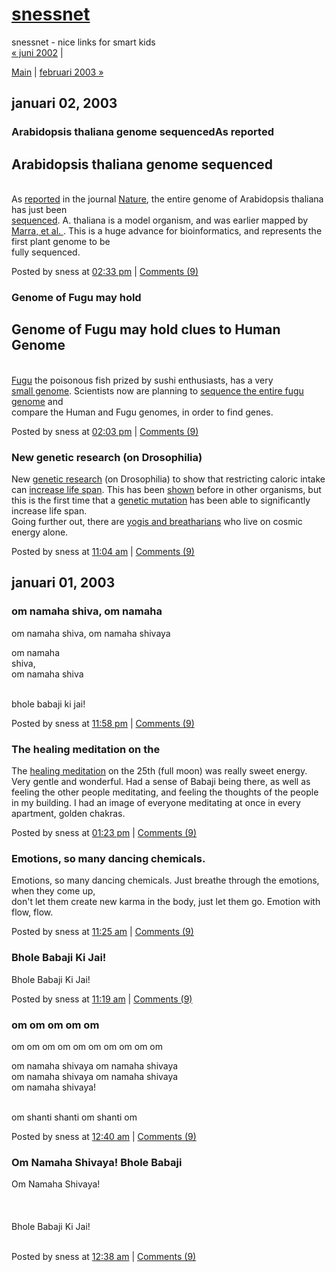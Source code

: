 <!DOCTYPE html PUBLIC "-//W3C//DTD XHTML 1.0 Transitional//EN" "http://www.w3.org/TR/xhtml1/DTD/xhtml1-transitional.dtd">

<html xmlns="http://www.w3.org/1999/xhtml">
<head>
<meta http-equiv="Content-Type" content="text/html; charset=iso-8859-1" />

<title>snessnet: januari 2003 Archives</title>

<link rel="stylesheet" href="http://www.sness.net/weblog/styles-site.css" type="text/css" />
<link rel="alternate" type="application/rss+xml" title="RSS" href="http://www.sness.net/weblog/index.rdf" />
<link rel="start" href="http://www.sness.net/weblog/" title="Home" />
<link rel="prev" href="http://www.sness.net/weblog/archives/2002_06.html" title="juni 2002" />

<link rel="next" href="http://www.sness.net/weblog/archives/2003_02.html" title="februari 2003" />


<script language="javascript" type="text/javascript">
function OpenComments (c) {
    window.open(c,
                    'comments',
                    'width=480,height=480,scrollbars=yes,status=yes');
}

function OpenTrackback (c) {
    window.open(c,
                    'trackback',
                    'width=480,height=480,scrollbars=yes,status=yes');
}
</script>

</head>

<body>	

<div id="banner">
<h1><a href="http://www.sness.net/weblog/" accesskey="1">snessnet</a></h1>
<span class="description">snessnet - nice links for smart kids</span>
</div>

<div id="container">

<div class="blog">

<div id="menu">
<a href="http://www.sness.net/weblog/archives/2002_06.html">&laquo; juni 2002</a> |

<a href="http://www.sness.net/weblog/">Main</a>
| <a href="http://www.sness.net/weblog/archives/2003_02.html">februari 2003 &raquo;</a>

</div>

</div>

<div class="blog">


<h2 class="date">januari 02, 2003</h2>


<div class="blogbody">
<a name="000103"></a>
<h3 class="title">Arabidopsis thaliana genome sequencedAs reported</h3>

<p><h2>Arabidopsis thaliana genome sequenced</h2><br>As <a href="http://www.nature.com/nature/links/001214/001214-1.html">reported</a> in the journal <a href="http://www.nature.com">Nature</a>, the entire genome of Arabidopsis thaliana has just been <a href="http://http://www.nature.com/cgi-taf/DynaPage.taf?file=/nature/journal/v408/n6814/full/408791a0_fs.html"><br>sequenced</a>.  A. thaliana is a model organism, and was earlier mapped by <br><a href="http://www.ncbi.nlm.nih.gov:80/entrez/query.fcgi?cmd=Retrieve&db=PubMed&list_uids=10391215&dopt=Abstract">Marra, et al. </a>.  This is a huge advance for bioinformatics, and represents the first plant genome to be<br>fully sequenced.</p>



<div class="posted">
	Posted by sness at <a href="http://www.sness.net/weblog/archives/000103.html">02:33 pm</a>
		| <a href="http://www.sness.net/cgi-bin/nmt/mt-comments.cgi?entry_id=103" onclick="OpenComments(this.href); return false">Comments (9)</a>
	
	
</div>

</div>





<div class="blogbody">
<a name="000102"></a>
<h3 class="title">Genome of Fugu may hold</h3>

<p><h2>Genome of Fugu may hold clues to Human Genome</h2><br><a href="http://www.udel.edu/chem/white/teaching/CHEM647/CSP1Fugu.html">Fugu</a> the poisonous fish prized by sushi enthusiasts, has a very <a href="http://www.sfgate.com/cgi-bin/article.cgi?file=/chronicle/archive/2000/12/11/MN134713.DTL"><br>small genome</a>. Scientists now are planning to <a href="http://fugu.hgmp.mrc.ac.uk/fugu/pffp/pf.html">sequence the entire fugu genome</a> and <br>compare the Human and Fugu genomes, in order to find genes.</p>



<div class="posted">
	Posted by sness at <a href="http://www.sness.net/weblog/archives/000102.html">02:03 pm</a>
		| <a href="http://www.sness.net/cgi-bin/nmt/mt-comments.cgi?entry_id=102" onclick="OpenComments(this.href); return false">Comments (9)</a>
	
	
</div>

</div>





<div class="blogbody">
<a name="000101"></a>
<h3 class="title">New genetic research (on Drosophilia)</h3>

<p>New <a href="http://www.nytimes.com/2000/12/15/science/15AGIN.html">genetic research</a> (on Drosophilia) to show that restricting caloric intake can <a href="http://www.clas.ufl.edu/users/ardelt/Aging/Team8.htm">increase life span</a>. This has been <a href="http://www.sciam.com/2000/0600aging/0600taubes.html">shown</a> before in other organisms, but this is the first time that a <a href="http://sciencenow.sciencemag.org/cgi/content/full/2000/1214/1">genetic mutation</a> has been able to significantly increase life span.  <br>Going further out, there are <a href="http://dir.yahoo.com/Society_and_Culture/Cultures_and_Groups/Breatharians/">yogis and breatharians</a> who live on cosmic energy alone.</p>



<div class="posted">
	Posted by sness at <a href="http://www.sness.net/weblog/archives/000101.html">11:04 am</a>
		| <a href="http://www.sness.net/cgi-bin/nmt/mt-comments.cgi?entry_id=101" onclick="OpenComments(this.href); return false">Comments (9)</a>
	
	
</div>

</div>



<h2 class="date">januari 01, 2003</h2>


<div class="blogbody">
<a name="000100"></a>
<h3 class="title">om namaha shiva, om namaha</h3>

<p>om namaha shiva, om namaha shivaya</p>

<p>om namaha <br />
shiva,<br />
om namaha shiva</p>

<p><br />
bhole babaji ki jai!</p>



<div class="posted">
	Posted by sness at <a href="http://www.sness.net/weblog/archives/000100.html">11:58 pm</a>
		| <a href="http://www.sness.net/cgi-bin/nmt/mt-comments.cgi?entry_id=100" onclick="OpenComments(this.href); return false">Comments (9)</a>
	
	
</div>

</div>





<div class="blogbody">
<a name="000099"></a>
<h3 class="title">The healing meditation on the</h3>

<p>The <a href="http://www.babaji.net">healing meditation</a> on the 25th (full moon) was really sweet energy.  Very gentle and wonderful.  Had a sense of Babaji being there, as well as feeling the other people meditating, and feeling the thoughts of the people in my building.  I had an image of everyone meditating at once in every apartment, golden chakras.</p>



<div class="posted">
	Posted by sness at <a href="http://www.sness.net/weblog/archives/000099.html">01:23 pm</a>
		| <a href="http://www.sness.net/cgi-bin/nmt/mt-comments.cgi?entry_id=99" onclick="OpenComments(this.href); return false">Comments (9)</a>
	
	
</div>

</div>





<div class="blogbody">
<a name="000098"></a>
<h3 class="title">Emotions, so many dancing chemicals.</h3>

<p>Emotions, so many dancing chemicals.  Just breathe through the emotions, when they come up, <br />
don't let them create new karma in the body, just let them go.  Emotion with flow, flow.</p>



<div class="posted">
	Posted by sness at <a href="http://www.sness.net/weblog/archives/000098.html">11:25 am</a>
		| <a href="http://www.sness.net/cgi-bin/nmt/mt-comments.cgi?entry_id=98" onclick="OpenComments(this.href); return false">Comments (9)</a>
	
	
</div>

</div>





<div class="blogbody">
<a name="000097"></a>
<h3 class="title">Bhole Babaji Ki Jai!</h3>

<p>Bhole Babaji Ki Jai!</p>



<div class="posted">
	Posted by sness at <a href="http://www.sness.net/weblog/archives/000097.html">11:19 am</a>
		| <a href="http://www.sness.net/cgi-bin/nmt/mt-comments.cgi?entry_id=97" onclick="OpenComments(this.href); return false">Comments (9)</a>
	
	
</div>

</div>





<div class="blogbody">
<a name="000096"></a>
<h3 class="title">om om om om om</h3>

<p>om om om om om om om om om om </p>

<p>om namaha shivaya om namaha shivaya<br />
om namaha shivaya om namaha shivaya<br />
om namaha shivaya!</p>

<p><br />
om shanti shanti om shanti om</p>



<div class="posted">
	Posted by sness at <a href="http://www.sness.net/weblog/archives/000096.html">12:40 am</a>
		| <a href="http://www.sness.net/cgi-bin/nmt/mt-comments.cgi?entry_id=96" onclick="OpenComments(this.href); return false">Comments (9)</a>
	
	
</div>

</div>





<div class="blogbody">
<a name="000095"></a>
<h3 class="title">Om Namaha Shivaya! Bhole Babaji</h3>

<p>Om Namaha Shivaya!<br />
<br><br><br />
Bhole Babaji Ki Jai!<br />
<br></p>



<div class="posted">
	Posted by sness at <a href="http://www.sness.net/weblog/archives/000095.html">12:38 am</a>
		| <a href="http://www.sness.net/cgi-bin/nmt/mt-comments.cgi?entry_id=95" onclick="OpenComments(this.href); return false">Comments (9)</a>
	
	
</div>

</div>


</div>
</div>

</body>
</html>
